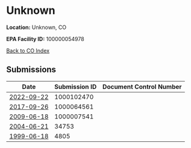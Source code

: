 # Unknown

**Location:** Unknown, CO

**EPA Facility ID:** 100000054978

[Back to CO Index](../../index.md)

## Submissions

| Date | Submission ID | Document Control Number |
|------|--------------|-------------------------|
| [2022-09-22](submissions/1000102470.md) | 1000102470 |  |
| [2017-09-26](submissions/1000064561.md) | 1000064561 |  |
| [2009-06-18](submissions/1000007541.md) | 1000007541 |  |
| [2004-06-21](submissions/34753.md) | 34753 |  |
| [1999-06-18](submissions/4805.md) | 4805 |  |
